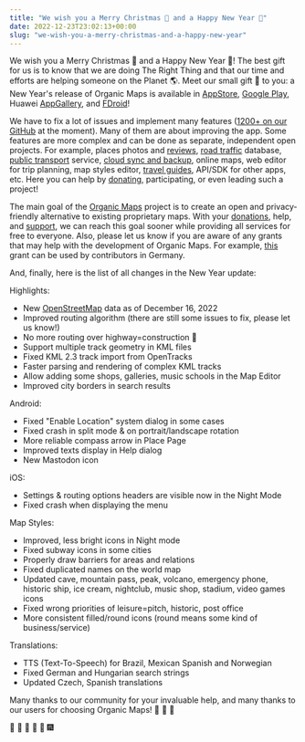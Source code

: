 ```yaml
---
title: "We wish you a Merry Christmas 🎅 and a Happy New Year 🎄"
date: 2022-12-23T23:02:13+00:00
slug: "we-wish-you-a-merry-christmas-and-a-happy-new-year"
---
```


We wish you a Merry Christmas 🎅 and a Happy New Year 🎄! The best gift for us is to know that we are doing The Right Thing and that our time and efforts are helping someone on the Planet 🌎. Meet our small gift 🎁 to you: a New Year's release of Organic Maps is available in [AppStore](https://apps.apple.com/app/organic-maps/id1567437057), [Google Play](https://play.google.com/store/apps/details?id=app.organicmaps), Huawei [AppGallery](https://appgallery.huawei.com/#/app/C104325611?local=en), and [FDroid](https://f-droid.org/en/packages/app.organicmaps/)!

We have to fix a lot of issues and implement many features ([1200+ on our GitHub](https://github.com/organicmaps/organicmaps/issues) at the moment). Many of them are about improving the app. Some features are more complex and can be done as separate, independent open projects. For example, places photos and [reviews](https://github.com/organicmaps/organicmaps/issues/2758), [road traffic](https://github.com/organicmaps/organicmaps/issues/1160) database, [public transport](https://github.com/organicmaps/organicmaps/issues/837) service, [cloud sync and backup](https://github.com/organicmaps/organicmaps/issues/2082), online maps, web editor for trip planning, map styles editor, [travel guides](https://github.com/organicmaps/organicmaps/issues/3648), API/SDK for other apps, etc. Here you can help by [donating](https://organicmaps.app/donate/), participating, or even leading such a project!

The main goal of the [Organic Maps](https://organicmaps.app/) project is to create an open and privacy-friendly alternative to existing proprietary maps. With your [donations](https://organicmaps.app/donate/), help, and [support](https://organicmaps.app/support-us/), we can reach this goal sooner while providing all services for free to everyone. Also, please let us know if you are aware of any grants that may help with the development of Organic Maps. For example, [this](https://prototypefund.de/) grant can be used by contributors in Germany.

And, finally, here is the list of all changes in the New Year update:

Highlights:

- New [OpenStreetMap](https://openstreetmap.org/) data as of December 16, 2022
- Improved routing algorithm (there are still some issues to fix, please let us know!)
- No more routing over highway=construction 🙂
- Support multiple track geometry in KML files
- Fixed KML 2.3 track import from OpenTracks
- Faster parsing and rendering of complex KML tracks
- Allow adding some shops, galleries, music schools in the Map Editor
- Improved city borders in search results

Android:

- Fixed "Enable Location" system dialog in some cases
- Fixed crash in split mode & on portrait/landscape rotation
- More reliable compass arrow in Place Page
- Improved texts display in Help dialog
- New Mastodon icon

iOS:

- Settings & routing options headers are visible now in the Night Mode
- Fixed crash when displaying the menu

Map Styles:

- Improved, less bright icons in Night mode
- Fixed subway icons in some cities
- Properly draw barriers for areas and relations
- Fixed duplicated names on the world map
- Updated cave, mountain pass, peak, volcano, emergency phone, historic ship, ice cream, nightclub, music shop, stadium, video games icons
- Fixed wrong priorities of leisure=pitch, historic, post office
- More consistent filled/round icons (round means some kind of business/service)

Translations:

- TTS (Text-To-Speech) for Brazil, Mexican Spanish and Norwegian
- Fixed German and Hungarian search strings
- Updated Czech, Spanish translations

Many thanks to our community for your invaluable help, and many thanks to our users for choosing Organic Maps! 🙏 🙏 🙏

🎇 🎈 🎉 🎊 🎄 🎆

